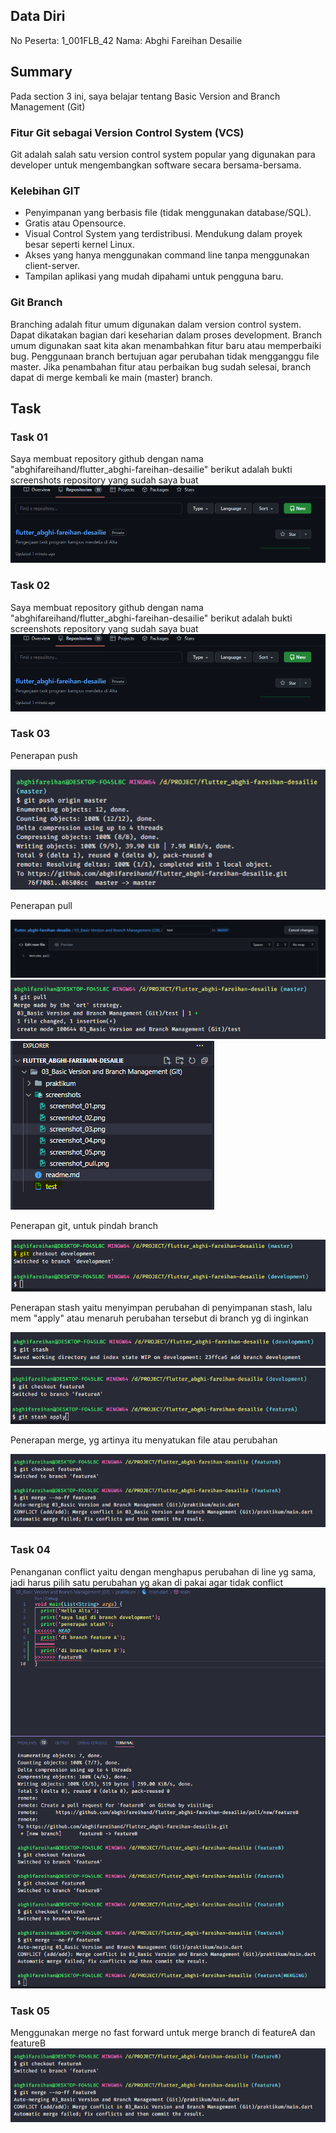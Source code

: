 ## Data Diri
No Peserta: 1_001FLB_42
Nama: Abghi Fareihan Desailie



## Summary
Pada section 3 ini, saya belajar tentang Basic Version and Branch Management (Git)

### Fitur Git sebagai Version Control System (VCS)
Git adalah salah satu version control system popular yang digunakan para developer untuk mengembangkan software secara bersama-bersama.

### Kelebihan GIT
- Penyimpanan yang berbasis file (tidak menggunakan database/SQL).
- Gratis atau Opensource.
- Visual Control System yang terdistribusi.
Mendukung dalam proyek besar seperti kernel Linux.
- Akses yang hanya menggunakan command line tanpa menggunakan client-server.
- Tampilan aplikasi yang mudah dipahami untuk pengguna baru.

### Git Branch
Branching adalah fitur umum digunakan dalam version control system. Dapat dikatakan bagian dari keseharian dalam proses development.
Branch umum digunakan saat kita akan menambahkan fitur baru atau memperbaiki bug. Penggunaan branch bertujuan agar perubahan tidak mengganggu file master.
Jika penambahan fitur atau perbaikan bug sudah selesai, branch dapat di merge kembali ke main (master) branch.



## Task

### Task 01
Saya membuat repository github dengan nama "abghifareihand/flutter_abghi-fareihan-desailie" berikut adalah bukti screenshots repository yang sudah saya buat 
![Test](screenshots/screenshot_01.png)



### Task 02
Saya membuat repository github dengan nama "abghifareihand/flutter_abghi-fareihan-desailie" berikut adalah bukti screenshots repository yang sudah saya buat 
![Test](screenshots/screenshot_01.png)


### Task 03

Penerapan push

![Test](screenshots/screenshot_03.png)




Penerapan pull

![Test](screenshots/screenshot_04.png)
![Test](screenshots/screenshot_pull.png)
![Test](screenshots/screenshot_pull_2.png)




Penerapan git, untuk pindah branch

![Test](screenshots/screenshot_05.png)




Penerapan stash yaitu menyimpan perubahan di penyimpanan stash, lalu mem "apply" atau menaruh perubahan tersebut di branch yg di inginkan

![Test](screenshots/stash2.png)
![Test](screenshots/stash3.png)




Penerapan merge, yg artinya itu menyatukan file atau perubahan

![Test](screenshots/merge_no_ff.png)






### Task 04
Penanganan conflict yaitu dengan menghapus perubahan di line yg sama, jadi harus pilih satu perubahan yg akan di pakai agar tidak conflict
![Test](screenshots/conflict.png)





### Task 05
Menggunakan merge no fast forward untuk merge branch di featureA dan featureB
![Test](screenshots/merge_no_ff.png)